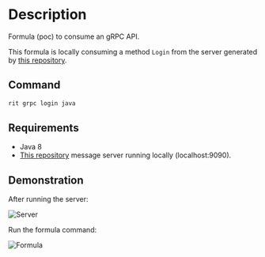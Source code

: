 # Description

Formula (poc) to consume an gRPC API.

This formula is locally consuming a method `Login` from the server generated by [this repository](https://github.com/GuillaumeFalourd/poc-grpc-java-maven).

## Command

```bash
rit grpc login java
```

## Requirements

- Java 8
- [This repository](https://github.com/GuillaumeFalourd/poc-grpc-java-maven) message server running locally (localhost:9090).

## Demonstration

After running the server:

![Server](https://user-images.githubusercontent.com/22433243/128185778-5c57301d-3ef5-435b-a592-9e1fb57caed1.png)

Run the formula command:

![Formula](https://user-images.githubusercontent.com/22433243/128185806-e2a02aa8-6d86-4de2-97cf-37314d00eb59.png)
